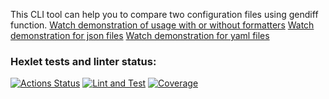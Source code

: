 This CLI tool can help you to compare two configuration files using gendiff function. 
[Watch demonstration of usage with or without formatters](https://asciinema.org/a/QkJVHlLIs8CfYyvCqWVTwhQXy)
[Watch demonstration for json files](https://asciinema.org/a/YONoWweyjVdWYWzxh994hgtza) 
[Watch demonstration for yaml files](https://asciinema.org/a/4eqZF5sM4VduEwwfLEmvYTCsq)


### Hexlet tests and linter status:
[![Actions Status](https://github.com/Victoria-Fedorenko/qa-auto-engineer-python-project-241/actions/workflows/hexlet-check.yml/badge.svg)](https://github.com/Victoria-Fedorenko/qa-auto-engineer-python-project-241/actions)
[![Lint and Test](https://github.com/Victoria-Fedorenko/qa-auto-engineer-python-project-241/actions/workflows/tests_and_lint.yml/badge.svg)](https://github.com/Victoria-Fedorenko/qa-auto-engineer-python-project-241/actions/workflows/tests_and_lint.yml)
[![Coverage](https://sonarcloud.io/api/project_badges/measure?project=Victoria-Fedorenko_qa-auto-engineer-python-project-241&metric=coverage)](https://sonarcloud.io/summary/new_code?id=Victoria-Fedorenko_qa-auto-engineer-python-project-241)
